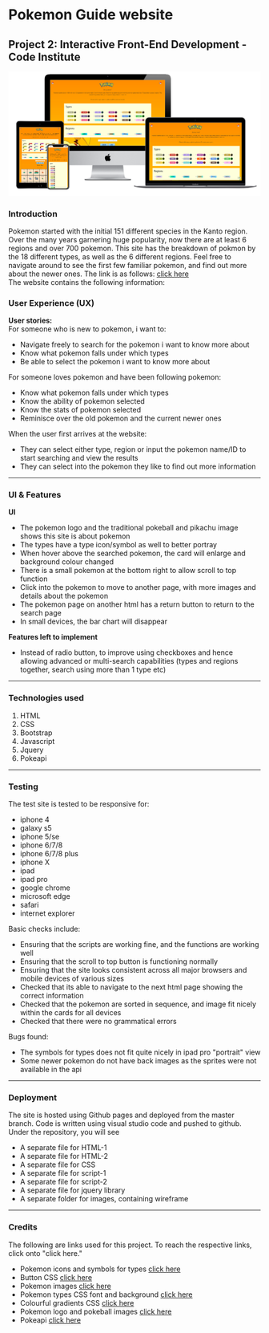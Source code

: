# Pokemon Guide website
## Project 2: Interactive Front-End Development - Code Institute
![mockup image](pokemonimage/mockup.png)
### **Introduction**
Pokemon started with the initial 151 different species in the Kanto region. Over the many years garnering huge popularity, now there are at least 6 regions and over 700 pokemon. This site has the breakdown of pokmon by the 18 different types, as well as the 6 different regions. Feel free to navigate around to see the first few familiar pokemon, and find out more about the newer ones. 
The link is as follows: [click here](https://blitzace90.github.io/project2/)  
The website contains the following information:

### **User Experience (UX)**

**User stories:**  
For someone who is new to pokemon, i want to:  
- Navigate freely to search for the pokemon i want to know more about
- Know what pokemon falls under which types
- Be able to select the pokemon i want to know more about

For someone loves pokemon and have been following pokemon:
- Know what pokemon falls under which types
- Know the ability of pokemon selected
- Know the stats of pokemon selected
- Reminisce over the old pokemon and the current newer ones 

When the user first arrives at the website:
- They can select either type, region or input the pokemon name/ID to start searching and view the results
- They can select into the pokemon they like to find out more information

***

### **UI & Features**

**UI**
- The pokemon logo and the traditional pokeball and pikachu image shows this site is about pokemon
- The types have a type icon/symbol as well to better portray
- When hover above the searched pokemon, the card will enlarge and background colour changed 
- There is a small pokemon at the bottom right to allow scroll to top function
- Click into the pokemon to move to another page, with more images and details about the pokemon
- The pokemon page on another html has a return button to return to the search page
- In small devices, the bar chart will disappear


**Features left to implement**
- Instead of radio button, to improve using checkboxes and hence allowing advanced or multi-search capabilities (types and regions together, search using more than 1 type etc)

***

### **Technologies used**
1. HTML
2. CSS
3. Bootstrap 
4. Javascript 
5. Jquery
6. Pokeapi

***

### **Testing**
The test site is tested to be responsive for:
- iphone 4
- galaxy s5
- iphone 5/se
- iphone 6/7/8
- iphone 6/7/8 plus
- iphone X
- ipad
- ipad pro
- google chrome 
- microsoft edge
- safari
- internet explorer

Basic checks include:

- Ensuring that the scripts are working fine, and the functions are working well
- Ensuring that the scroll to top button is functioning normally
- Ensuring that the site looks consistent across all major browsers and mobile devices of various sizes 
- Checked that its able to navigate to the next html page showing the correct information
- Checked that the pokemon are sorted in sequence, and image fit nicely within the cards for all devices
- Checked that there were no grammatical errors

Bugs found:
- The symbols for types does not fit quite nicely in ipad pro "portrait" view
- Some newer pokemon do not have back images as the sprites were not available in the api

***

### **Deployment**

The site is hosted using Github pages and deployed from the master branch. Code is written using visual studio code and pushed to github. Under the repository, you will see
- A separate file for HTML-1
- A separate file for HTML-2
- A separate file for CSS 
- A separate file for script-1
- A separate file for script-2
- A separate file for jquery library
- A separate folder for images, containing wireframe

***

### **Credits**

The following are links used for this project. To reach the respective links, click onto "click here."

- Pokemon icons and symbols for types [click here](https://www.deviantart.com/maskadra42/gallery/42913969/pokecards-icons-type)  
- Button CSS [click here](https://www.bestcssbuttongenerator.com/#/22)
- Pokemon images [click here](http://www.pngmart.com/image/57509)
- Pokemon types CSS font and background [click here](https://codepen.io/jkneb/pen/AXGaWk)
- Colourful gradients CSS [click here](https://webgradients.com/)
- Pokemon logo and pokeball images [click here](https://www.freeiconspng.com/search.html?q=pokemon+&tip=icon)
- Pokeapi [click here](https://pokeapi.co/) 









